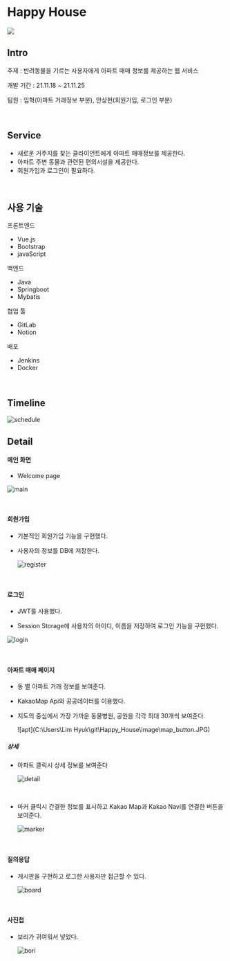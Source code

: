 # Happy House
<img src="./image/happyCatTree.png" align="left" />

<br>

## Intro

주제 : 반려동물을 기르는 사용자에게 아파트 매매 정보를 제공하는 웹 서비스

개발 기간 : 21.11.18 ~ 21.11.25

팀원 : 임혁(아파트 거래정보 부분), 안상현(회원가입, 로그인 부분)

<br>

## Service

* 새로운 거주지를 찾는 클라이언트에게 아파트 매매정보를 제공한다.
* 아파트 주변 동물과 관련된 편의시설을 제공한다.
* 회원가입과 로그인이 필요하다.

<br>

## 사용 기술

프론트엔드

* Vue.js
* Bootstrap
* javaScript

백엔드

* Java
* Springboot
* Mybatis

협업 툴

* GitLab
* Notion

배포

* Jenkins
* Docker

<br>

## Timeline

![schedule](./image/schedule.JPG)



## Detail

#### 메인 화면

* Welcome page

![main](./image/main.JPG)

<br>

#### 회원가입

* 기본적인 회원가입 기능을 구현했다.

* 사용자의 정보를 DB에 저장한다.

  ![register](./image/register.JPG)

<br>

#### 로그인

* JWT를 사용했다.

*  Session Storage에 사용자의 아이디, 이름을 저장하여 로그인 기능을 구현했다.

  ![login](./image/login.JPG)

<br>

#### 아파트 매매 페이지

* 동 별 아파트 거래 정보를 보여준다.

* KakaoMap Api와 공공데이터를 이용했다.

* 지도의 중심에서 가장 가까운 동물병원, 공원을 각각 최대 30개씩 보여준다.

  ![apt](C:\Users\Lim Hyuk\git\Happy_House\image\map_button.JPG)



##### 상세

* 아파트 클릭시 상세 정보를 보여준다

  ![detail](./image/detail.JPG)

<br>

* 마커 클릭시 간결한 정보를 표시하고 Kakao Map과 Kakao Navi를 연결한 버튼을 보여준다.

  ![marker](./image/marker.JPG)

<br>

#### 질의응답

* 게시판을 구현하고 로그한 사용자만 접근할 수 있다.

  ![board](./image/qnaDefault.JPG)

<br>

#### 사진첩

* 보리가 귀여워서 넣었다.

  ![bori](./image/Gallery.JPG)

